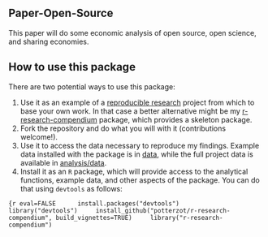 <!-- README.md is generated from README.Rmd. Please edit that file -->
Paper-Open-Source
-----------------

This paper will do some economic analysis of open source, open science, and sharing economies.

How to use this package
-----------------------

There are two potential ways to use this package:

1.  Use it as an example of a [reproducible research]() project from which to base your own work. In that case a better alternative might be my [r-research-compendium](github.com/potterzot/r-research-compendium) package, which provides a skeleton package.
2.  Fork the repository and do what you will with it (contributions welcome!).
3.  Use it to access the data necessary to reproduce my findings. Example data installed with the package is in [data](data), while the full project data is available in [analysis/data](analysis/data).
4.  Install it as an `R` package, which will provide access to the analytical functions, example data, and other aspects of the package. You can do that using `devtools` as follows:

`{r eval=FALSE      install.packages("devtools")     library("devtools")     install_github("potterzot/r-research-compendium", build_vignettes=TRUE)     library("r-research-compendium")`
